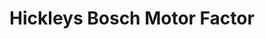 ---
title: "Hickleys Bosch Motor Factor"
url: /bridgwater/hickleys-bosch-motor-factor/
shop: car
---